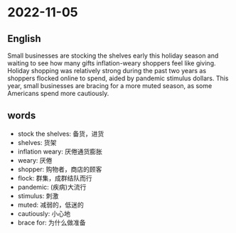 # 2022-11-05

## English
Small businesses are stocking the shelves
early this holiday season and waiting to see
how many gifts inflation-weary shoppers
feel like giving. Holiday shopping was 
relatively strong during the past two years
as shoppers flocked online to spend, aided
by pandemic stimulus dollars. This year,
small businesses are bracing for a more
muted season, as some Americans spend more
cautiously.

## words
* stock the shelves: 备货，进货
* shelves: 货架
* inflation weary: 厌倦通货膨胀
* weary: 厌倦
* shopper: 购物者，商店的顾客
* flock: 群集，成群结队而行
* pandemic: (疾病)大流行
* stimulus: 刺激
* muted: 减弱的，低迷的
* cautiously: 小心地
* brace for: 为什么做准备
